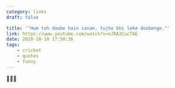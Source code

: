 ```yaml
---
category: links
draft: false

title: '"Hum toh doobe hain sanam, tujhe bhi leke doobenge."'
link: https://www.youtube.com/watch?v=nJRA3CucTAE
date: 2020-10-10 17:50:36
tags:
    - cricket
    - quotes
    - funny
---
```


👏👏👏
